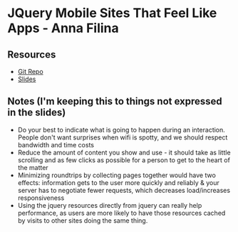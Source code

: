 # JQuery Mobile Sites That Feel Like Apps - Anna Filina

## Resources

* [Git Repo](https://github.com/afilina/demo_jqm)
* [Slides](https://speakerdeck.com/u/afilina/p/jquery-mobile-sites-that-feel-like-apps)

## Notes (I'm keeping this to things not expressed in the slides)

* Do your best to indicate what is going to happen during an interaction. People don't want surprises when wifi is spotty, and we should respect bandwidth and time costs
* Reduce the amount of content you show and use - it should take as little scrolling and as few clicks as possible for a person to get to the heart of the matter
* Minimizing roundtrips by collecting pages together would have two effects: information gets to the user more quickly and reliably & your server has to negotiate fewer requests, which decreases load/increases responsiveness
* Using the jquery resources directly from jquery can really help performance, as users are more likely to have those resources cached by visits to other sites doing the same thing.
